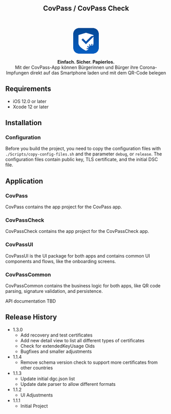 <h2 align="center">CovPass / CovPass Check</h2>
<br />
<p align="center">
  <a href="#">
    <img src="Resources/CovPass.png" alt="CovPass Icon" width="80" height="80">
  </a>
  <p align="center">
    <b>Einfach. Sicher. Papierlos.</b><br>
    Mit der CovPass-App können Bürgerinnen und Bürger ihre Corona-Impfungen direkt auf das Smartphone laden und mit dem QR-Code belegen
  </p>
</p>

## Requirements

- iOS 12.0 or later
- Xcode 12 or later

## Installation

### Configuration

Before you build the project, you need to copy the configuration files with `./Scripts/copy-config-files.sh` and the parameter `debug`, or `release`. The configuration files contain public key, TLS certificate, and the initial DSC file.

## Application

### CovPass

CovPass contains the app project for the CovPass app.

### CovPassCheck

CovPassCheck contains the app project for the CovPassCheck app.

### CovPassUI

CovPassUI is the UI package for both apps and contains common UI components and flows, like the onboarding screens.

### CovPassCommon

CovPassCommon contains the business logic for both apps, like QR code parsing, signature validation, and persistence.

API documentation TBD

## Release History

- 1.3.0
  - Add recovery and test certificates
  - Add new detail view to list all different types of certificates
  - Check for extendedKeyUsage Oids
  - Bugfixes and smaller adjustments
- 1.1.4
  - Remove schema version check to support more certificates from other countries
- 1.1.3
  - Update initial dgc.json list
  - Update date parser to allow different formats
- 1.1.2
  - UI Adjustments
- 1.1.1
  - Initial Project
